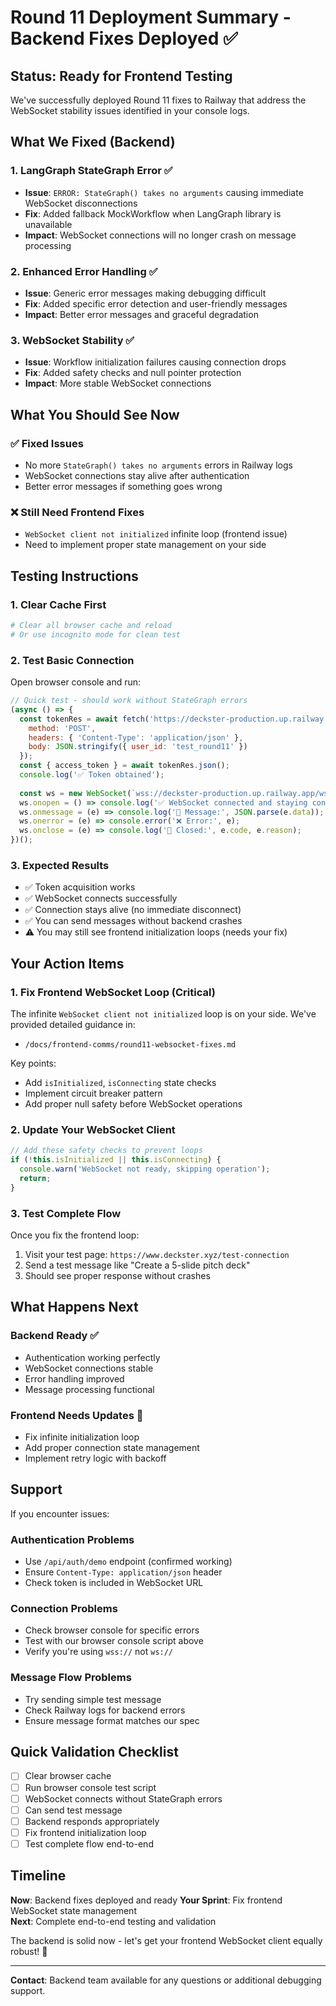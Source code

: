 # Round 11 Deployment Summary - Backend Fixes Deployed ✅

## Status: Ready for Frontend Testing

We've successfully deployed Round 11 fixes to Railway that address the WebSocket stability issues identified in your console logs.

## What We Fixed (Backend)

### 1. **LangGraph StateGraph Error** ✅
- **Issue**: `ERROR: StateGraph() takes no arguments` causing immediate WebSocket disconnections
- **Fix**: Added fallback MockWorkflow when LangGraph library is unavailable
- **Impact**: WebSocket connections will no longer crash on message processing

### 2. **Enhanced Error Handling** ✅  
- **Issue**: Generic error messages making debugging difficult
- **Fix**: Added specific error detection and user-friendly messages
- **Impact**: Better error messages and graceful degradation

### 3. **WebSocket Stability** ✅
- **Issue**: Workflow initialization failures causing connection drops
- **Fix**: Added safety checks and null pointer protection
- **Impact**: More stable WebSocket connections

## What You Should See Now

### ✅ **Fixed Issues**
- No more `StateGraph() takes no arguments` errors in Railway logs
- WebSocket connections stay alive after authentication
- Better error messages if something goes wrong

### ❌ **Still Need Frontend Fixes**
- `WebSocket client not initialized` infinite loop (frontend issue)
- Need to implement proper state management on your side

## Testing Instructions

### 1. **Clear Cache First**
```bash
# Clear all browser cache and reload
# Or use incognito mode for clean test
```

### 2. **Test Basic Connection**
Open browser console and run:
```javascript
// Quick test - should work without StateGraph errors
(async () => {
  const tokenRes = await fetch('https://deckster-production.up.railway.app/api/auth/demo', {
    method: 'POST',
    headers: { 'Content-Type': 'application/json' },
    body: JSON.stringify({ user_id: 'test_round11' })
  });
  const { access_token } = await tokenRes.json();
  console.log('✅ Token obtained');
  
  const ws = new WebSocket(`wss://deckster-production.up.railway.app/ws?token=${access_token}`);
  ws.onopen = () => console.log('✅ WebSocket connected and staying connected!');
  ws.onmessage = (e) => console.log('📨 Message:', JSON.parse(e.data));
  ws.onerror = (e) => console.error('❌ Error:', e);
  ws.onclose = (e) => console.log('🔌 Closed:', e.code, e.reason);
})();
```

### 3. **Expected Results**
- ✅ Token acquisition works
- ✅ WebSocket connects successfully  
- ✅ Connection stays alive (no immediate disconnect)
- ✅ You can send messages without backend crashes
- ⚠️ You may still see frontend initialization loops (needs your fix)

## Your Action Items

### 1. **Fix Frontend WebSocket Loop** (Critical)
The infinite `WebSocket client not initialized` loop is on your side. We've provided detailed guidance in:
- `/docs/frontend-comms/round11-websocket-fixes.md`

Key points:
- Add `isInitialized`, `isConnecting` state checks
- Implement circuit breaker pattern
- Add proper null safety before WebSocket operations

### 2. **Update Your WebSocket Client**
```javascript
// Add these safety checks to prevent loops
if (!this.isInitialized || this.isConnecting) {
  console.warn('WebSocket not ready, skipping operation');
  return;
}
```

### 3. **Test Complete Flow**
Once you fix the frontend loop:
1. Visit your test page: `https://www.deckster.xyz/test-connection`
2. Send a test message like "Create a 5-slide pitch deck"
3. Should see proper response without crashes

## What Happens Next

### **Backend Ready** ✅
- Authentication working perfectly
- WebSocket connections stable
- Error handling improved
- Message processing functional

### **Frontend Needs Updates** 🔧
- Fix infinite initialization loop
- Add proper connection state management
- Implement retry logic with backoff

## Support

If you encounter issues:

### **Authentication Problems**
- Use `/api/auth/demo` endpoint (confirmed working)
- Ensure `Content-Type: application/json` header
- Check token is included in WebSocket URL

### **Connection Problems**  
- Check browser console for specific errors
- Test with our browser console script above
- Verify you're using `wss://` not `ws://`

### **Message Flow Problems**
- Try sending simple test message
- Check Railway logs for backend errors
- Ensure message format matches our spec

## Quick Validation Checklist

- [ ] Clear browser cache
- [ ] Run browser console test script
- [ ] WebSocket connects without StateGraph errors
- [ ] Can send test message
- [ ] Backend responds appropriately
- [ ] Fix frontend initialization loop
- [ ] Test complete flow end-to-end

## Timeline

**Now**: Backend fixes deployed and ready
**Your Sprint**: Fix frontend WebSocket state management  
**Next**: Complete end-to-end testing and validation

The backend is solid now - let's get your frontend WebSocket client equally robust! 🚀

---

**Contact**: Backend team available for any questions or additional debugging support.